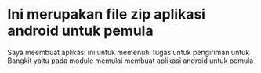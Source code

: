 <h1> Ini merupakan file zip aplikasi android untuk pemula</h1>
<p>Saya meembuat aplikasi ini untuk memenuhi tugas untuk pengiriman untuk Bangkit yaitu pada module memulai membuat aplikasi android untuk pemula</p>
